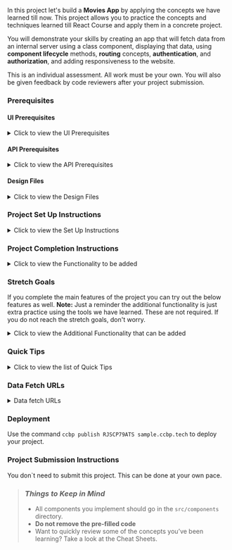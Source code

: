 In this project let's build a **Movies App** by applying the concepts we have learned till now. This project allows you to practice the concepts and techniques learned till React Course and apply them in a concrete project.

You will demonstrate your skills by creating an app that will fetch data from an internal server using a class component, displaying that data, using **component lifecycle** methods, **routing** concepts, **authentication**, and **authorization**, and adding responsiveness to the website.

This is an individual assessment. All work must be your own. You will also be given feedback by code reviewers after your project submission.

### Prerequisites

#### UI Prerequisites

<details>
<summary>Click to view the UI Prerequisites</summary>

- What is Figma?
  - Figma is a vector graphics editor and prototyping tool which is primarily web-based. You can check more info on the <a href="https://www.figma.com/" target="_blank">Website</a>.
- Create a Free account in Figma
  - Kindly follow the instructions as shown in <a href="https://www.youtube.com/watch?v=hrHL2VLMl7g&t=37s" target="_blank">this</a> video to create a Free Figma account.
- How to Check CSS in Figma?
  - Kindly follow the instructions as shown in <a href="https://www.youtube.com/watch?v=B242nuM3y2s" target="_blank">this</a> video to check CSS in the Figma screen.
- Export Images in Figma screen
  - Kindly follow the instructions as shown in <a href="https://www.youtube.com/watch?v=NpzL1MONwaw" target="_blank">this</a> video to export images from the Figma screen.
  - Check <a href="https://help.trydesignlab.com/hc/en-us/articles/360011010634-How-do-I-export-images-and-PDFs-from-Sketch-or-Figma-in-my-short-course-" target="_blank">this</a> reference docs to export images in Figma screen.

</details>

#### API Prerequisites

<details>
<summary>Click to view the API Prerequisites</summary>

- What is TMDb?
  - TMDb has an open API allowing people freely access the information programmatically. TMDb offers a powerful API service that is free to use as long as you properly attribute us as the source of the data and/or images you use. You can check it out <a href="https://www.themoviedb.org/" target="_blank">here</a>. 
- Create a Free account in TMDb
  - Kindly follow the instructions as shown in <a href="https://www.youtube.com/watch?v=mbImkkJFxBs" target="_blank">this</a> video to create the TMDb Account to use the APIs.
- API Key 
  - After creating your free TMDb account. You can see your API Key (v3 auth) in <a href="https://www.themoviedb.org/settings/api" target="_blank">this</a>.
  - After everything is successfully done, you should have an API key similar to `521a30043599bb08p45f4d9ff35fbad8`. This will be used to make further API requests.

</details>


#### Design Files

<details>
<summary>Click to view the Design Files</summary>

- You can check the **Design Files** for different devices <a href="https://www.figma.com/file/tPdVlj0p5PESmymNkHYVgk/Movies_App?node-id=0%3A1" target="_blank">here</a>.

</details>

### Project Set Up Instructions

<details>
<summary>Click to view the Set Up Instructions</summary>

- Download dependencies by running `npm install`
- Start up the app using `npm start`
</details>

### Project Completion Instructions

<details>
<summary>Click to view the Functionality to be added</summary>

#### Add Functionality

The app must have the following functionalities

- Login Route
  - Users should be able to login to their account by entering a valid username and password.
- Users should be able to navigate to Home, popular, account routes using links in Navbar.
- When the data is being fetched then the Loading view should be displayed to the user.
- Users should be able to view the website responsively in mobile view, tablet view as well
- Home Route 
  - Users should be able to see Random Originals movie title and movie poster with its details.
  - Users should be able to navigate to Home route when clicking on **MOVIES** logo.
  - Users should be able to see Originals,Trending now movies, Top Rated Collections
  - The collections should be horizontally scrollable.
  - Users should be able to see the footer as shown in figma
  - Users should be able to see Home with highlighted text in Navbar.
- Specific Movie details Route
  - When users click a movie in a particular collection, it should open a new page with respective movie details
  - Users should be able to see similar movies sections as shown in the figma screens.
- Search Functionality
  - Users should be able to search for movie titles.
  - Users should be able to browse search results using pagination buttons.
  - When the user provides the movie name which is not in the database then the No results view should be displayed.
  - When the users click a movie, it should open a new page with respective movie details
- Popular Movies Route
  - Users should be able to select and view popular movies using the Popular link in the navbar in a separate page.
  - Users can browse popular movies using pagination buttons.
  - When users click a movie, it should open a new page with respective movie details
  - Users should be able to see the footer as shown in figma
  - Users should be able to see Popular with highlighted text in Navbar
- Account Route
  - Users should be able to select and view basic account details using the Profile Icon in the navbar in a separate page.
  - Users should be able to logout from accounts page
- When the users enter invalid route in the URL then the Lost your Way Route should be displayed.

</details>

### Stretch Goals

If you complete the main features of the project you can try out the below features as well.
**Note:** Just a reminder the additional functionality is just extra practice using the tools we have learned. These are not required. If you do not reach the stretch goals, don't worry.

<details>
<summary>Click to view the Additional Functionality that can be added</summary>

- TV Shows Route
  - Users should be able to select and view TV shows using the TV Shows link in the navbar in a separate page.
  - TV Shows should have genre filter
  - Users can browse TV shows using pagination buttons.
  - Users should be able to search for TV Shows as well.
- Multiple Profiles Functionality:
  - User should be able to add multiple profiles
  - User should be able to manage profile functionality
- Animation Functionality:
  - When a user hover particular movie then it should show about more details of a title with scaled animation.
- Backend Implementation:
  - As we are already familiar with nodejs, implement all the APIs used in this project using node js.

</details>

### Quick Tips

<details>
<summary>Click to view the list of Quick Tips</summary>

- You can use React-slick third party library to implement carousel
  - React Slick <a href="https://react-slick.neostack.com/docs/get-started" target="_blank">Documentation</a>
  - React Slick implementation <a href="https://codesandbox.io/s/w7z4v" target="_blank">CodeSandbox</a>

</details>


### Data Fetch URLs

<details>
<summary>Data fetch URLs</summary>


- **Note:** Use the values in the APIS as shown below
  - Use your TMDB API Key (v3 auth) in place of API_KEY
  - Use respective movie id in place of MOVIE_ID
  - Use respective page number in place of PAGE_NUMBER
  - **Note** - Use the below sample code snippet to make a POST request on Login using TMDb username and password

    ```js
    const options = {
        method: 'POST',
        body: JSON.stringify(userDetails),
        headers: {
          'Content-type': 'application/json',
        },
    }
    ```
- Login
  - Get Request Token:

    ```js
    "https://api.themoviedb.org/3/authentication/token/new?api_key={API_KEY}"
    ```
	  - Check the usage of <a href="https://developers.themoviedb.org/3/authentication/create-request-token" target="_blank">this</a> API
  - Login using TMDb Username and Password:

    ```js
    "https://api.themoviedb.org/3/authentication/token/validate_with_login?api_key={API_KEY}"
    ```
    - Sample request object:

      ```json
      {
        "username": "rahul",
        "password": "ccbp123",
        "request_token": "1234abcd5678"
      }
      ```
     - Check the usage of <a href="https://developers.themoviedb.org/3/authentication/validate-request-token" target="_blank">this</a> API
- Home Route: 
  - Get Trending Movies:

    ```js
    "https://api.themoviedb.org/3/trending/all/week?api_key={API_KEY}"
    ```
	  - Check the usage of <a href="https://developers.themoviedb.org/3/trending/get-trending" target="_blank">this</a> API
  - Get Top Rated Movies:

    ```js
    "https://api.themoviedb.org/3/movie/top_rated?api_key={API_KEY}&language=en-US"
    ```
    - Check the usage of <a href="https://developers.themoviedb.org/3/trending/get-trending" target="_blank">this</a> API
  - Get Originals:

    ```js
    "https://api.themoviedb.org/3/discover/tv?api_key={API_KEY}"
    ```
    - Check the usage of <a href="https://developers.themoviedb.org/3/movies/get-top-rated-movies" target="_blank">this</a> API
- Specific Movie Details Route:
  - Get Movie Details:

    ```js
    "https://api.themoviedb.org/3/movie/{MOVIE_ID}?api_key={API_KEY}&language=en-US"
    ```
	  - Check the usage of <a href="https://developers.themoviedb.org/3/movies/get-movie-details" target="_blank">this</a> API
  
  - Get Similar Movies:

    ```js
    "https://api.themoviedb.org/3/movie/{MOVIE_ID}/similar?api_key={API_KEY}&language=en-US&page={PAGE_NUMBER}"
    ```
    - Check the usage of <a href="https://developers.themoviedb.org/3/movies/get-similar-movies" target="_blank">this</a> API
- Search Movies:

  ```js
  "https://api.themoviedb.org/3/search/movie?api_key={API_KEY}&language=en-US&query=Fast&page={PAGE_NUMBER}"
  ```
  - Check the usage of <a href="https://developers.themoviedb.org/3/search/search-movies" target="_blank">this</a> API
- Popular Movies Route:
  - Get Popular Movies:

    ```js
    "https://api.themoviedb.org/3/movie/popular?api_key={API_KEY}&language=en-US&page={PAGE_NUMBER}"
    ```
  - Check the usage of <a href="https://developers.themoviedb.org/3/movies/get-popular-movies" target="blank">this</a> API
- **Note:**
  - Use the below prefix to access movie images or poster images from the keys - `backdrop_path` or `poster_path` in the API response

    ```js
    "https://image.tmdb.org/t/p/original/{backdrop_path}"
    ```

    ```js
    "https://image.tmdb.org/t/p/original/{poster_path}"
    ```

  - Check the usage in <a href="https://developers.themoviedb.org/3/configuration/get-api-configuration" target="_blank">this</a>

</details>

### Deployment

Use the command `ccbp publish RJSCP79ATS sample.ccbp.tech` to deploy your project.

### Project Submission Instructions

You don`t need to submit this project. This can be done at your own pace.

> ### _Things to Keep in Mind_
>
> - All components you implement should go in the `src/components` directory.
> - **Do not remove the pre-filled code**
> - Want to quickly review some of the concepts you’ve been learning? Take a
>   look at the Cheat Sheets.